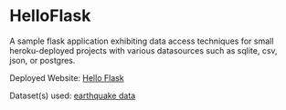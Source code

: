 # HelloFlask

A sample flask application exhibiting data access techniques for small heroku-deployed projects with various datasources such as sqlite, csv, json, or postgres.

Deployed Website:
[Hello Flask](https://hidden-stream-21468.herokuapp.com/)

Dataset(s) used:
[earthquake data](https://www.kaggle.com/usgs/earthquake-database)
